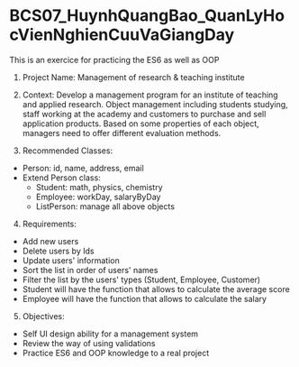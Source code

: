 # BCS07_HuynhQuangBao_QuanLyHocVienNghienCuuVaGiangDay
This is an exercice for practicing the ES6 as well as OOP

1. Project Name: Management of research & teaching institute

2. Context: 
Develop a management program for an institute of teaching and applied research. 
Object management including students studying, staff working at the academy and customers to purchase and sell application products. 
Based on some properties of each object, managers need to offer different evaluation methods.

3. Recommended Classes:
- Person: id, name, address, email
- Extend Person class:
    + Student: math, physics, chemistry
    + Employee: workDay, salaryByDay
    + ListPerson: manage all above objects
    
4. Requirements:
- Add new users
- Delete users by Ids
- Update users' information
- Sort the list in order of users' names
- Filter the list by the users' types (Student, Employee, Customer)
- Student will have the function that allows to calculate the average score
- Employee will have the function that allows to calculate the salary

5. Objectives: 
- Self UI design ability for a management system 
- Review the way of using validations
- Practice ES6 and OOP knowledge to a real project
